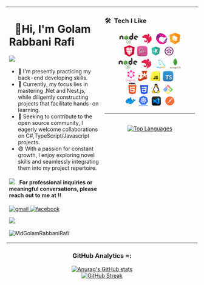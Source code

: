 <!-- markdownlint-disable -->
<table>
<tr>
<td width="50%" valign="top">
<div>

# &nbsp; **👋Hi, I'm Golam Rabbani Rafi**

  <img src="https://user-images.githubusercontent.com/74038190/212744287-14f66c13-5458-40dc-9244-8ff533fc8f4a.gif" />
  
- 🔭 I'm presently practicing my back-end developing skills.
- 🌱 Currently, my focus lies in mastering .Net and Nest.js, while diligently constructing projects that facilitate hands-on learning.
- 👯 Seeking to contribute to the open source community, I eagerly welcome collaborations on C#,TypeScript/Javascript projects.
- 😄 With a passion for constant growth, I enjoy exploring novel skills and seamlessly integrating them into my project repertoire.

</div>

<div align="left">

<h4> <img src="https://media2.giphy.com/media/numE3A55vbpBuDCxnA/giphy.gif?cid=ecf05e47rze9471w0iriay9ubhrvdmam2cbwpobzooqnsopa&rid=giphy.gif&ct=s" width="40"> &nbsp; For professional inquiries or meaningful conversations, please reach out to me at !!</h4>

<p align="left">
  <a href="mailto:golamrabbanirafi7@gmail.com" >
    <img src="https://www.vectorlogo.zone/logos/gmail/gmail-icon.svg" alt="gmail" width="30px" height="30px">
  </a>
  <!-- <a href="https://twitter.com/awarehossain" >
    <img src="https://www.vectorlogo.zone/logos/twitter/twitter-icon.svg" alt="twitter" width="30px" height="30px">
  </a> -->
  <a href="https://www.facebook.com/golam.rabbani.rafi.2024/" >
    <img src="https://raw.githubusercontent.com/rahuldkjain/github-profile-readme-generator/master/src/images/icons/Social/facebook.svg" alt="facebook" width="30px" height="30px">
  </a>

</p>

  <p>
    <img src= 'https://capsule-render.vercel.app/api?type=rect&color=gradient&height=2.5'/>
  </p>

</div>

  <p align="left"> <img src="https://komarev.com/ghpvc/?username=MdGolamRabbaniRafi&label=Profile%20views&color=0e75b6&style=flat" alt="MdGolamRabbaniRafi" /> </p>

</td>

<td width="50%" valign="top">

### 🛠 &nbsp;Tech I Like
<div align="center">
<img src="./assets/node-preview.png" height="30">
<img src="./assets/nest-js-preview.png" height="30" >
<img src="./assets/rxjs-preview.png" height="30">
<img src="./assets/angular-material.png" height="30">
<br>
<img src="./assets/PrimeNG.png" height="30">
<img src="./assets/sass.png" height="30">
<img src="./assets/karma.png" height="30">
<img src="./assets/jasmine.png" height="30">
<br>
<img src="./assets/node-preview.png" height="30">
<img src="./assets/nest-js-preview.png" height="30">
<img src="./assets/mysql.png" height="30">
<img src="./assets/mgdb.png" height="30">
<br>
<img src="./assets/gql.png" height="30">
<img src="./assets/jest.png" height="30">
<img src="./assets/js.png" height="30">
<img src="./assets/ts-preview.png" height="30">
<br>
<img src="./assets/html5.png" height="30">
<img src="./assets/css3.png" height="24">
<img src="./assets/linux.jpg" height="30">
<img src="./assets/git-bash-logo.png" height="25">
<br>
<img src="./assets/docker.png" height="30">
<img src="./assets/kubernetes.png" height="30">
<img src="./assets/code.png" height="30">
<img src="./assets/postman.png" height="30">
</div>

<hr>

<br>

<div align="center">
  <a href="https://github.com/MdGolamRabbaniRafi/github-readme-stats" target="_blank">
    <img src="https://github-readme-stats.vercel.app/api/top-langs/?username=MdGolamRabbaniRafi&langs_count=10&show_icons=true&locale=en&layout=compact&theme=github_dark" alt="Top Languages">
  </a>
</div>



</td>
</tr>
  
</table>




<!-- <div align="center">
  <h3>Featured Repository =: </h3> 
    <a href="https://github.com/ho-ssain/hkdev-MERN#gh-dark-mode-only">
        <img src="https://github-readme-stats-gray-three.vercel.app/api/pin/?username=ho-ssain&repo=hkdev-MERN&theme=github_dark#gh-dark-mode-only" alt="hkdev-MERN">
    </a>
    <a href="https://github.com/ho-ssain/walk-ease#gh-light-mode-only">
        <img src="https://github-readme-stats-gray-three.vercel.app/api/pin/?username=ho-ssain&repo=hkdev-MERN&theme=vue#gh-light-mode-only" alt="hkdev-MERN">
    </a>
    <a href="https://github.com/ho-ssain/walk-ease#gh-dark-mode-only">
        <img src="https://github-readme-stats-gray-three.vercel.app/api/pin/?username=ho-ssain&repo=walk-ease&theme=github_dark#gh-dark-mode-only" alt="walk-ease">
    </a>
    <a href="https://github.com/ho-ssain/walk-ease#gh-light-mode-only">
        <img src="https://github-readme-stats-gray-three.vercel.app/api/pin/?username=ho-ssain&repo=walk-ease&theme=vue#gh-light-mode-only" alt="walk-ease">
    </a>
     <a href="https://github.com/ho-ssain/fresh-cart#gh-dark-mode-only">
        <img src="https://github-readme-stats-gray-three.vercel.app/api/pin/?username=ho-ssain&repo=fresh-cart&theme=github_dark#gh-dark-mode-only" alt="fresh-cart">
    </a>
    <a href="https://github.com/ho-ssain/walk-ease#gh-light-mode-only">
        <img src="https://github-readme-stats-gray-three.vercel.app/api/pin/?username=ho-ssain&repo=fresh-cart&theme=vue#gh-light-mode-only" alt="fresh-cart">
    </a>
       <a href="https://github.com/ho-ssain/travel_app_lp#gh-dark-mode-only">
        <img src="https://github-readme-stats-gray-three.vercel.app/api/pin/?username=ho-ssain&repo=travel_app_lp&theme=github_dark#gh-dark-mode-only" alt="travel_app_lp">
    </a>
    <a href="https://github.com/ho-ssain/travel_app_lp#gh-light-mode-only">
        <img src="https://github-readme-stats-gray-three.vercel.app/api/pin/?username=ho-ssain&repo=travel_app_lp&theme=vue#gh-light-mode-only" alt="travel_app_lp">
    </a>
</div> -->

  <h3 align="center"> GitHub Analytics =: </h3>  
  <p align="center">
    <a href="https://github.com/MdGolamRabbaniRafi/github-readme-stats" target="_blank">
      <img src="https://github-readme-stats.vercel.app/api?username=MdGolamRabbaniRafi&show_icons=true&locale=en&theme=github_dark" alt="Anurag's GitHub stats">
    </a>
    <br/>
    <a href="https://git.io/streak-stats" target="_blank">
      <img src="https://github-readme-streak-stats-sandy-omega.vercel.app?user=MdGolamRabbaniRafi&theme=github-dark&border_radius=10" alt="GitHub Streak">
    </a>
  </p>
